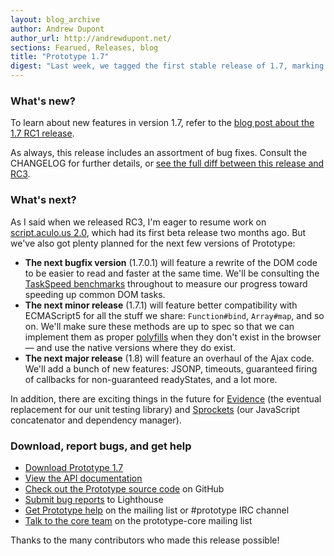 ```yaml
---
layout: blog_archive
author: Andrew Dupont
author_url: http://andrewdupont.net/
sections: Fearued, Releases, blog
title: "Prototype 1.7"
digest: "Last week, we tagged the first stable release of 1.7, marking the end of a far-too-long release cycle. We've made more than 50 improvements since the last stable version and are already working on 1.7.0.1."
---
```


### What's new?

To learn about new features in version 1.7, refer to the [blog post about the 1.7 RC1 release](http://prototypejs.org/2010/4/5/prototype-1-7-rc1-sizzle-layout-dimensions-api-event-delegation-and-more).

As always, this release includes an assortment of bug fixes. Consult the CHANGELOG for further details, or [see the full diff between this release and RC3](http://github.com/sstephenson/prototype/compare/1.7_rc3...1.7).

### What's next?

As I said when we released RC3, I'm eager to resume work on [script.aculo.us 2.0](http://scripty2.com), which had its first beta release two months ago. But we've also got plenty planned for the next few versions of Prototype:

* __The next bugfix version__ (1.7.0.1) will feature a rewrite of the DOM code to be easier to read and faster at the same time. We'll be consulting the [TaskSpeed benchmarks](http://dante.dojotoolkit.org/taskspeed/) throughout to measure our progress toward speeding up common DOM tasks.
* __The next minor release__ (1.7.1) will feature better compatibility with ECMAScript5 for all the stuff we share: `Function#bind`, `Array#map`, and so on. We'll make sure these methods are up to spec so that we can implement them as proper [polyfills](http://remysharp.com/2010/10/08/what-is-a-polyfill/) when they don't exist in the browser &mdash; and use the native versions where they do exist.
* __The next major release__ (1.8) will feature an overhaul of the Ajax code. We'll add a bunch of new features: JSONP, timeouts, guaranteed firing of callbacks for non-guaranteed readyStates, and a lot more.

In addition, there are exciting things in the future for [Evidence](https://github.com/tobie/Evidence) (the eventual replacement for our unit testing library) and [Sprockets](http://getsprockets.org/) (our JavaScript concatenator and dependency manager).


### Download, report bugs, and get help

* [Download Prototype 1.7](https://ajax.googleapis.com/ajax/libs/prototype/1.7.0.0/prototype.js)
* [View the API documentation](http://api.prototypejs.org)
* [Check out the Prototype source code](http://github.com/sstephenson/prototype/) on GitHub
* [Submit bug reports](https://prototype.lighthouseapp.com/projects/8886-prototype/overview) to Lighthouse
* [Get Prototype help](/discuss) on the mailing list or #prototype IRC channel
* [Talk to the core team](http://groups.google.com/group/prototype-core) on the prototype-core mailing list

Thanks to the many contributors who made this release possible!
